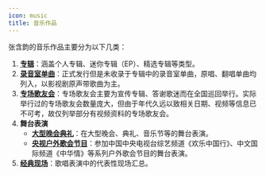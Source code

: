 ```yaml
---
icon: music
title: 音乐作品
---
```


张含韵的音乐作品主要分为以下几类：

1. **[专辑](album/)**：涵盖个人专辑、迷你专辑（EP）、精选专辑等类型。
1. **[录音室单曲](single/)**：正式发行但是未收录于专辑中的录音室单曲，原唱、翻唱单曲均列入，以影视剧原声带歌曲为主。
1. **[专场歌友会](concert/)**：专场歌友会主要为宣传专辑、答谢歌迷而在全国巡回举行。实际举行过的专场歌友会数量庞大，但由于年代久远以致相关日期、视频等信息已不可考，故仅列举部分有视频资料的专场歌友会。
1. **舞台表演**
    - **[大型晚会典礼](stage/gala/)**：在大型晚会、典礼、音乐节等的舞台表演。
    - **[央视户外歌会节目](stage/cctv/)**：参加中国中央电视台综艺频道《欢乐中国行》、中文国际频道《中华情》等系列户外歌会节目的舞台表演。
1. **[经典现场](live/)**：歌唱表演中的代表性现场汇总。
